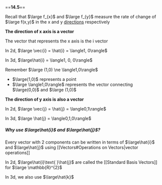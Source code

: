 ==**14.5**==

Recall that $\large f_{x}$ and $\large f_{y}$ measure the rate of change of $\large f(x,y)$ in the x and y <u>directions</u> respectively

**The direction of x axis is a vector**

The vector that represents the x axis is the i vector

In 2d,  $\large \vec{i} = \hat{i} = \langle1, 0\rangle$ 

In 3d,  $\large\hat{i} = \langle1, 0, 0\rangle$ 

Remember $\large (1,0) \ne \langle1,0\rangle$
- $\large(1,0)$ represents a point
- $\large \langle1,0\rangle$ represents the vector connecting $\large(0,0)$ and $\large (1,0)$

**The direction of y axis is also  a vector**

In 2d,  $\large \vec{j} = \hat{j} = \langle0,1\rangle$

In 3d,  $\large \hat{j} = \langle0,1,0\rangle$

##### Why use $\large\hat{i}$ and $\large\hat{j}$?

Every vector with 2 components can be written in terms of $\large\hat{i}$ and $\large\hat{j}$ using [[Vectors#Operations on Vectors|vector operations]]

In 2d, $\large\hat{i}\text{ }\hat{j}$ are called the [[Standard Basis Vectors]] for $\large \mathbb{R}^{2}$

In 3d, we also use $\large\hat{k}$ 

